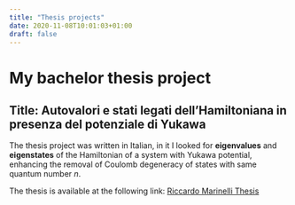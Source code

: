 ```yaml
---
title: "Thesis projects"
date: 2020-11-08T10:01:03+01:00
draft: false
---
```


# My bachelor thesis project 

## Title: Autovalori e stati legati dell’Hamiltoniana in presenza del potenziale di Yukawa

The thesis project was written in Italian, in it I looked for **eigenvalues** and **eigenstates** of the Hamiltonian of a system with Yukawa potential, enhancing the removal of Coulomb degeneracy of states with same quantum number $n$.

The thesis is available at the following link: [Riccardo Marinelli Thesis](/Tesi.pdf)